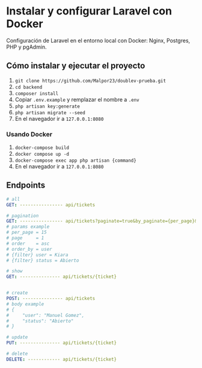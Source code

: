 # Instalar y configurar Laravel con Docker

Configuración de Laravel en el entorno local con Docker: Nginx, Postgres, PHP y pgAdmin.

## Cómo instalar y ejecutar el proyecto

1. ```git clone https://github.com/Malpor23/doublev-prueba.git```
2. ```cd backend```
3. ```composer install```
3. Copiar ```.env.example``` y remplazar el nombre a ```.env```
4. ```php artisan key:generate```
5. ```php artisan migrate --seed```
6. En el navegador ir a ```127.0.0.1:8080```

### Usando Docker
1. ```docker-compose build```
2. ```docker compose up -d```
3. ```docker-compose exec app php artisan {command}```
4. En el navegador ir a ```127.0.0.1:8080```

## Endpoints
```yml
# all
GET: ---------------- api/tickets

# pagination
GET: ---------------- api/tickets?paginate=true&by_paginate={per_page}&page={page}&order={order}&order_by={order_by}&{filter}
# params example
# per_page = 15
# page     = 1
# order    = asc
# order_by = user
# {filter} user = Kiara
# {filter} status = Abierto

# show
GET: --------------- api/tickets/{ticket}


# create
POST: --------------- api/tickets
# body example
# {
#     "user": "Manuel Gomez",
#     "status": "Abierto"
# }

# update
PUT: --------------- api/tickets/{ticket}

# delete
DELETE: ------------ api/tickets/{ticket}
```
